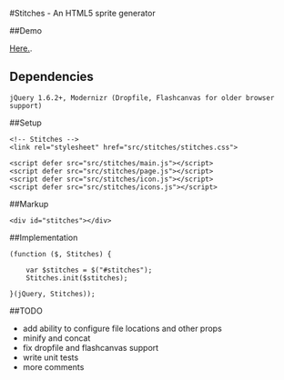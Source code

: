 #Stitches - An HTML5 sprite generator

##Demo

[Here.](http://github.matthewcobbs.com/stitches/).

## Dependencies

    jQuery 1.6.2+, Modernizr (Dropfile, Flashcanvas for older browser support)

##Setup

    <!-- Stitches -->
    <link rel="stylesheet" href="src/stitches/stitches.css">

    <script defer src="src/stitches/main.js"></script>
    <script defer src="src/stitches/page.js"></script>
    <script defer src="src/stitches/icon.js"></script>
    <script defer src="src/stitches/icons.js"></script>

##Markup

    <div id="stitches"></div>

##Implementation

    (function ($, Stitches) {

        var $stitches = $("#stitches");
        Stitches.init($stitches);

    }(jQuery, Stitches));

##TODO

* add ability to configure file locations and other props
* minify and concat
* fix dropfile and flashcanvas support
* write unit tests
* more comments